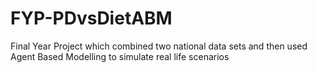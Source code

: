 # FYP-PDvsDietABM
Final Year Project which combined two national data sets and then used Agent Based Modelling to simulate real life scenarios
